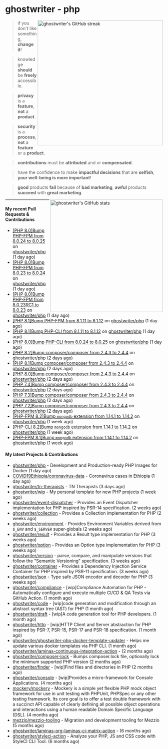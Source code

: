 # ghostwriter - php

<img alt="ghostwriter's GitHub streak" width="400px" align="right" src="https://github-readme-streak-stats.herokuapp.com/?cache_seconds=1800&user=ghostwriter">

> if you don't like something, **change it**!

> knowledge **should** be **freely** accessible.

> **privacy** is a **feature**, **not** a **product**.

> **security** is a **process**, **not** a **feature** or a **product**.

> **contributions** must be **attributed** and or **compensated**.

> have the confidence to make **impactful decisions** that are **selfish**, **your well-being is more important**!

> **good** products **fail** because of **bad marketing**, **awful** products **succeed** with **great marketing**.

<img alt="ghostwriter's GitHub stats" width="360px" align="right" src="https://github-readme-stats.vercel.app/api?cache_seconds=1800&username=ghostwriter&show_icons=true&count_private=true&hide_title=true&hide_rank=true&icon_color=333">

---

#### My recent Pull Requests & Contributions

- [[PHP 8.0]Bump PHP-FPM from 8.0.24 to 8.0.25](https://github.com/ghostwriter/php/pull/235) on [ghostwriter/php](https://github.com/ghostwriter/php) (1 day ago)
- [[PHP 8.0]Bump PHP-FPM from 8.0.23 to 8.0.24](https://github.com/ghostwriter/php/pull/234) on [ghostwriter/php](https://github.com/ghostwriter/php) (1 day ago)
- [[PHP 8.0]Bump PHP-FPM from 8.0.23RC1 to 8.0.23](https://github.com/ghostwriter/php/pull/233) on [ghostwriter/php](https://github.com/ghostwriter/php) (1 day ago)
- [[PHP 8.1]Bump PHP-FPM from 8.1.11 to 8.1.12](https://github.com/ghostwriter/php/pull/232) on [ghostwriter/php](https://github.com/ghostwriter/php) (1 day ago)
- [[PHP 8.1]Bump PHP-CLI from 8.1.11 to 8.1.12](https://github.com/ghostwriter/php/pull/231) on [ghostwriter/php](https://github.com/ghostwriter/php) (1 day ago)
- [[PHP 8.0]Bump PHP-CLI from 8.0.24 to 8.0.25](https://github.com/ghostwriter/php/pull/230) on [ghostwriter/php](https://github.com/ghostwriter/php) (1 day ago)
- [[PHP 8.2]Bump composer/composer from 2.4.3 to 2.4.4](https://github.com/ghostwriter/php/pull/229) on [ghostwriter/php](https://github.com/ghostwriter/php) (2 days ago)
- [[PHP 8.1]Bump composer/composer from 2.4.3 to 2.4.4](https://github.com/ghostwriter/php/pull/228) on [ghostwriter/php](https://github.com/ghostwriter/php) (2 days ago)
- [[PHP 8.0]Bump composer/composer from 2.4.3 to 2.4.4](https://github.com/ghostwriter/php/pull/227) on [ghostwriter/php](https://github.com/ghostwriter/php) (2 days ago)
- [[PHP 7.4]Bump composer/composer from 2.4.3 to 2.4.4](https://github.com/ghostwriter/php/pull/226) on [ghostwriter/php](https://github.com/ghostwriter/php) (2 days ago)
- [[PHP 7.3]Bump composer/composer from 2.4.3 to 2.4.4](https://github.com/ghostwriter/php/pull/225) on [ghostwriter/php](https://github.com/ghostwriter/php) (2 days ago)
- [[PHP 7.2]Bump composer/composer from 2.4.3 to 2.4.4](https://github.com/ghostwriter/php/pull/224) on [ghostwriter/php](https://github.com/ghostwriter/php) (2 days ago)
- [[PHP-FPM 8.2]Bump `mongodb` extension from 1.14.1 to 1.14.2](https://github.com/ghostwriter/php/pull/223) on [ghostwriter/php](https://github.com/ghostwriter/php) (1 week ago)
- [[PHP-CLI 8.2]Bump `mongodb` extension from 1.14.1 to 1.14.2](https://github.com/ghostwriter/php/pull/222) on [ghostwriter/php](https://github.com/ghostwriter/php) (1 week ago)
- [[PHP-FPM 8.1]Bump `mongodb` extension from 1.14.1 to 1.14.2](https://github.com/ghostwriter/php/pull/221) on [ghostwriter/php](https://github.com/ghostwriter/php) (1 week ago)

#### My latest Projects & Contributions

- [ghostwriter/php](https://github.com/ghostwriter/php) - Development and Production-ready PHP Images for Docker (1 day ago)
- [COVID19Ethiopia/coronavirus-data](https://github.com/COVID19Ethiopia/coronavirus-data) - Coronavirus cases in Ethiopia (1 day ago)
- [ghostwriter/tn-therapists](https://github.com/ghostwriter/tn-therapists) - TN Therapists (3 days ago)
- [ghostwriter/wip](https://github.com/ghostwriter/wip) - My personal template for new PHP projects (1 week ago)
- [ghostwriter/event-dispatcher](https://github.com/ghostwriter/event-dispatcher) - Provides an Event Dispatcher implementation for PHP inspired by PSR-14 specification. (2 weeks ago)
- [ghostwriter/collection](https://github.com/ghostwriter/collection) - Provides a Collection implementation for PHP (2 weeks ago)
- [ghostwriter/environment](https://github.com/ghostwriter/environment) - Provides Environment Variables derived from `$_ENV` and `$_SERVER` super-globals (2 weeks ago)
- [ghostwriter/result](https://github.com/ghostwriter/result) - Provides a Result type implementation for PHP (3 weeks ago)
- [ghostwriter/option](https://github.com/ghostwriter/option) - Provides an Option type implementation for PHP (3 weeks ago)
- [ghostwriter/version](https://github.com/ghostwriter/version) - parse, compare, and manipulate versions that follow the &#34;Semantic Versioning&#34; specification. (3 weeks ago)
- [ghostwriter/container](https://github.com/ghostwriter/container) - Provides a Dependency Injection Service Container for PHP inspired by PSR-11 specification. (3 weeks ago)
- [ghostwriter/json](https://github.com/ghostwriter/json) - Type safe JSON encoder and decoder for PHP (3 weeks ago)
- [ghostwriter/compliance](https://github.com/ghostwriter/compliance) - [wip]Compliance Automation for PHP - Automatically configure and execute multiple CI/CD &amp; QA Tests via GitHub Action. (1 month ago)
- [ghostwriter/code](https://github.com/ghostwriter/code) - [wip]code generation and modification through an abstract syntax tree (AST) for PHP (1 month ago)
- [ghostwriter/draft](https://github.com/ghostwriter/draft) - [wip]A code generation tool for PHP developers. (1 month ago)
- [ghostwriter/http](https://github.com/ghostwriter/http) - [wip]HTTP Client and Server abstraction for PHP inspired by PSR-7, PSR-15, PSR-17 and PSR-18 specification. (1 month ago)
- [ghostwriter/ghostwriter-php-docker-template-updater](https://github.com/ghostwriter/ghostwriter-php-docker-template-updater) - Helps me update various docker templates via PHP CLI. (1 month ago)
- [ghostwriter/laminas-continuous-integration-action](https://github.com/ghostwriter/laminas-continuous-integration-action) -  (2 months ago)
- [ghostwriter/composer-lock](https://github.com/ghostwriter/composer-lock) - Bumps composer.lock file, optionally lock the minimum supported PHP version (2 months ago)
- [ghostwriter/finder](https://github.com/ghostwriter/finder) - [wip]Find files and directories in PHP (2 months ago)
- [ghostwriter/console](https://github.com/ghostwriter/console) - [wip]Provides a micro-framework for Console Applications. (4 months ago)
- [mockery/mockery](https://github.com/mockery/mockery) - Mockery is a simple yet flexible PHP mock object framework for use in unit testing with PHPUnit, PHPSpec or any other testing framework. Its core goal is to offer a test double framework with a succinct API capable of clearly defining all possible object operations and interactions using a human readable Domain Specific Language (DSL). (4 months ago)
- [mezzio/mezzio-tooling](https://github.com/mezzio/mezzio-tooling) - Migration and development tooling for Mezzio (5 months ago)
- [ghostwriter/laminas-org-laminas-ci-matrix-action](https://github.com/ghostwriter/laminas-org-laminas-ci-matrix-action) -  (6 months ago)
- [ghostwriter/styleci-action](https://github.com/ghostwriter/styleci-action) - Analyze your PHP, JS and CSS code with StyleCI CLI Tool. (6 months ago)
